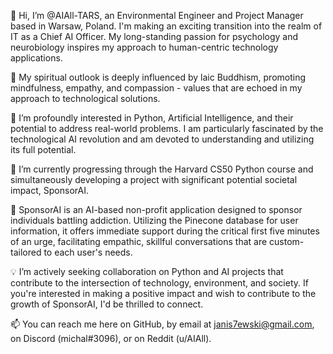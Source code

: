👋 Hi, I’m @AIAll-TARS, an Environmental Engineer and Project Manager based in Warsaw, Poland. I'm making an exciting transition into the realm of IT as a Chief AI Officer. My long-standing passion for psychology and neurobiology inspires my approach to human-centric technology applications.

🙏 My spiritual outlook is deeply influenced by laic Buddhism, promoting mindfulness, empathy, and compassion - values that are echoed in my approach to technological solutions.

👀 I’m profoundly interested in Python, Artificial Intelligence, and their potential to address real-world problems. I am particularly fascinated by the technological AI revolution and am devoted to understanding and utilizing its full potential.

🌱 I’m currently progressing through the Harvard CS50 Python course and simultaneously developing a project with significant potential societal impact, SponsorAI.

💞️ SponsorAI is an AI-based non-profit application designed to sponsor individuals battling addiction. Utilizing the Pinecone database for user information, it offers immediate support during the critical first five minutes of an urge, facilitating empathic, skillful conversations that are custom-tailored to each user's needs.

💡 I’m actively seeking collaboration on Python and AI projects that contribute to the intersection of technology, environment, and society. If you're interested in making a positive impact and wish to contribute to the growth of SponsorAI, I'd be thrilled to connect.

📫 You can reach me here on GitHub, by email at janis7ewski@gmail.com, on Discord (michal#3096), or on Reddit (u/AIAll).
